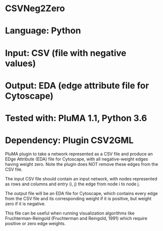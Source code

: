# CSVNeg2Zero
# Language: Python
# Input: CSV (file with negative values)
# Output: EDA (edge attribute file for Cytoscape)
# Tested with: PluMA 1.1, Python 3.6
# Dependency: Plugin CSV2GML

PluMA plugin to take a network represented as a CSV file and produce
an EDge Attribute (EDA) file for Cytoscape, with all negative-weight
edges having weight zero.  Note the plugin does NOT remove these
edges from the CSV file.

The input CSV file should contain an input network, with nodes
represented as rows and columns and entry (i, j) the edge from node i
to node j.

The output file will be an EDA file for Cytoscape, which contains
every edge from the CSV file and its corresponding weight if it is positive,
but weight zero if it is negative.

This file can be useful when running visualization algorithms like Fruchterman-Reingold
(Fruchterman and Reingold, 1991) which require positive or zero edge weights.


